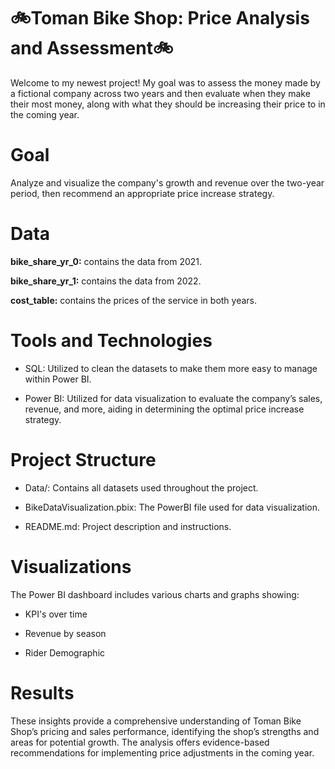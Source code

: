 # 🚲Toman Bike Shop: Price Analysis and Assessment🚲


Welcome to my newest project! My goal was to assess the money made by a fictional company across two years and then evaluate when they make their most money, along with what they should be increasing their price to in the coming year.

# Goal

Analyze and visualize the company's growth and revenue over the two-year period, then recommend an appropriate price increase strategy.

# Data

**bike_share_yr_0:** contains the data from 2021.

**bike_share_yr_1:** contains the data from 2022.

**cost_table:** contains the prices of the service in both years.

# Tools and Technologies

- SQL: Utilized to clean the datasets to make them more easy to manage within Power BI.

- Power BI: Utilized for data visualization to evaluate the company’s sales, revenue, and more, aiding in determining the optimal price increase strategy.

# Project Structure

- Data/: Contains all datasets used throughout the project.
  
- BikeDataVisualization.pbix: The PowerBI file used for data visualization.
  
- README.md: Project description and instructions.

# Visualizations

The Power BI dashboard includes various charts and graphs showing:

- KPI's over time

- Revenue by season

- Rider Demographic

# Results

These insights provide a comprehensive understanding of Toman Bike Shop’s pricing and sales performance, identifying the shop’s strengths and areas for potential growth. The analysis offers evidence-based recommendations for implementing price adjustments in the coming year.
